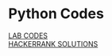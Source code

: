 # Python Codes
[LAB CODES](https://github.com/atharva-narkhede/Python/tree/main/Lab)\
[HACKERRANK SOLUTIONS](https://github.com/THUNDERANKUSH/HACKERRANK-CODES)
